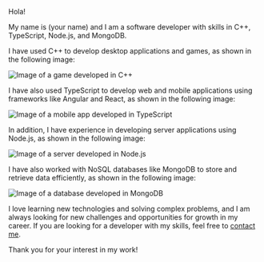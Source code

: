 Hola!

My name is (your name) and I am a software developer with skills in C++, TypeScript, Node.js, and MongoDB.

<p>I have used C++ to develop desktop applications and games, as shown in the following image:</p>
<img src="https://i.stack.imgur.com/K0GcZ.png" alt="Image of a game developed in C++" />
<p>I have also used TypeScript to develop web and mobile applications using frameworks like Angular and React, as shown in the following image:</p>
<img src="https://miro.medium.com/max/3200/1*9EBHIOzhE1XfMYoKz1JcsQ.png" alt="Image of a mobile app developed in TypeScript" />
<p>In addition, I have experience in developing server applications using Node.js, as shown in the following image:</p>
<img src="https://www.tutorialspoint.com/nodejs/images/nodejs-architecture.jpg" alt="Image of a server developed in Node.js" />
<p>I have also worked with NoSQL databases like MongoDB to store and retrieve data efficiently, as shown in the following image:</p>
<img src="https://webassets.mongodb.com/_com_assets/cms/MongoDB_Logo_FullColorBlack_RGB-4td3yuxzjs.png" alt="Image of a database developed in MongoDB" />
<p>I love learning new technologies and solving complex problems, and I am always looking for new challenges and opportunities for growth in my career. If you are looking for a developer with my skills, feel free to <a href="mailto:(your email)">contact me</a>.</p>
<p>Thank you for your interest in my work!</p>
